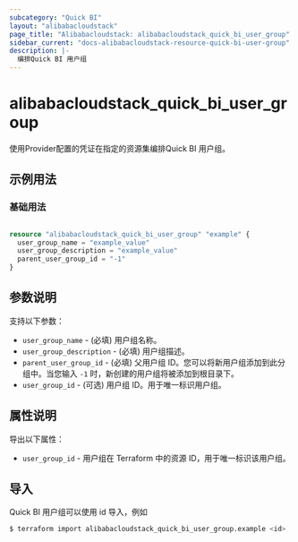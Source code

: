 ```yaml
---
subcategory: "Quick BI"
layout: "alibabacloudstack"
page_title: "Alibabacloudstack: alibabacloudstack_quick_bi_user_group"
sidebar_current: "docs-alibabacloudstack-resource-quick-bi-user-group"
description: |-
  编排Quick BI 用户组
---
```


# alibabacloudstack_quick_bi_user_group

使用Provider配置的凭证在指定的资源集编排Quick BI 用户组。


## 示例用法

### 基础用法

```terraform

resource "alibabacloudstack_quick_bi_user_group" "example" {
  user_group_name = "example_value"
  user_group_description = "example_value"
  parent_user_group_id = "-1"
}

```

## 参数说明

支持以下参数：

* `user_group_name` - (必填) 用户组名称。
* `user_group_description` - (必填) 用户组描述。
* `parent_user_group_id` - (必填) 父用户组 ID。您可以将新用户组添加到此分组中。当您输入 `-1` 时，新创建的用户组将被添加到根目录下。
* `user_group_id` - (可选) 用户组 ID。用于唯一标识用户组。

## 属性说明

导出以下属性：

* `user_group_id` - 用户组在 Terraform 中的资源 ID，用于唯一标识该用户组。

## 导入

Quick BI 用户组可以使用 id 导入，例如

```bash
$ terraform import alibabacloudstack_quick_bi_user_group.example <id>
```